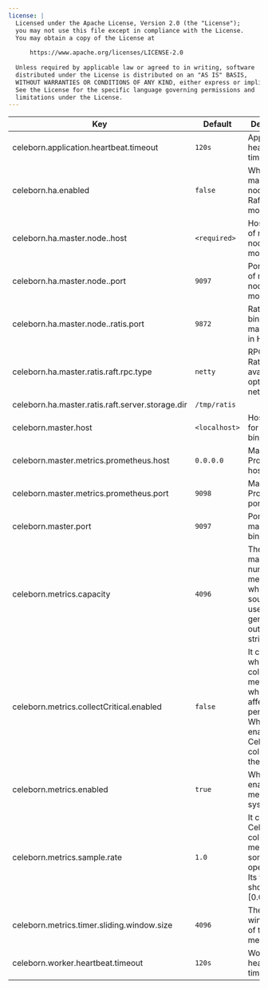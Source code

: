 ```yaml
---
license: |
  Licensed under the Apache License, Version 2.0 (the "License");
  you may not use this file except in compliance with the License.
  You may obtain a copy of the License at
  
      https://www.apache.org/licenses/LICENSE-2.0
  
  Unless required by applicable law or agreed to in writing, software
  distributed under the License is distributed on an "AS IS" BASIS,
  WITHOUT WARRANTIES OR CONDITIONS OF ANY KIND, either express or implied.
  See the License for the specific language governing permissions and
  limitations under the License.
---
```


<!--begin-include-->
| Key | Default | Description | Since |
| --- | ------- | ----------- | ----- |
| celeborn.application.heartbeat.timeout | `120s` | Application heartbeat timeout. |  | 
| celeborn.ha.enabled | `false` | When true, master nodes run as Raft cluster mode. | 0.1.0 | 
| celeborn.ha.master.node.<id>.host | `<required>` | Host to bind of master node <id> in HA mode. | 0.2.0 | 
| celeborn.ha.master.node.<id>.port | `9097` | Port to bind of master node <id> in HA mode. | 0.2.0 | 
| celeborn.ha.master.node.<id>.ratis.port | `9872` | Ratis port to bind of master node <id> in HA mode. | 0.2.0 | 
| celeborn.ha.master.ratis.raft.rpc.type | `netty` | RPC type for Ratis, available options: netty, grpc. | 0.2.0 | 
| celeborn.ha.master.ratis.raft.server.storage.dir | `/tmp/ratis` |  | 0.2.0 | 
| celeborn.master.host | `<localhost>` | Hostname for master to bind. | 0.2.0 | 
| celeborn.master.metrics.prometheus.host | `0.0.0.0` | Master's Prometheus host. | 0.2.0 | 
| celeborn.master.metrics.prometheus.port | `9098` | Master's Prometheus port. | 0.2.0 | 
| celeborn.master.port | `9097` | Port for master to bind. | 0.2.0 | 
| celeborn.metrics.capacity | `4096` | The maximum number of metrics which a source can use to generate output strings. | 0.2.0 | 
| celeborn.metrics.collectCritical.enabled | `false` | It controls whether to collect metrics which may affect performance. When enable, Celeborn collects them. | 0.2.0 | 
| celeborn.metrics.enabled | `true` | When true, enable metrics system. | 0.2.0 | 
| celeborn.metrics.sample.rate | `1.0` | It controls if Celeborn collect timer metrics for some operations. Its value should be in [0.0, 1.0]. | 0.2.0 | 
| celeborn.metrics.timer.sliding.window.size | `4096` | The sliding window size of timer metric. | 0.2.0 | 
| celeborn.worker.heartbeat.timeout | `120s` | Worker heartbeat timeout. |  | 
<!--end-include-->
